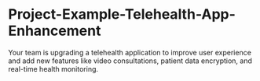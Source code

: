 # Project-Example-Telehealth-App-Enhancement
Your team is upgrading a telehealth application to improve user experience and add new features like video consultations, patient data encryption, and real-time health monitoring.
